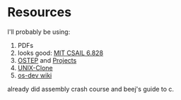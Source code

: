 # Resources 

I'll probably be using:

1. PDFs
2. looks good: [MIT CSAIL 6.828](https://pdos.csail.mit.edu/6.828/2017/index.html)
3. [OSTEP](https://pdos.csail.mit.edu/6.828/2017/index.html) and [Projects](https://pdos.csail.mit.edu/6.828/2017/index.html)
4. [UNIX-Clone](https://web.archive.org/web/20160412174753/http://www.jamesmolloy.co.uk/tutorial_html/index.html)
5. [os-dev wiki](https://wiki.osdev.org/Tutorials)

already did assembly crash course and beej's guide to c.
